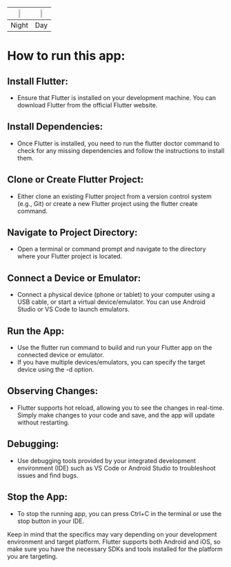 | <img src="https://github.com/katerynaYaryfa/weather_app/assets/108893383/e07e17d5-5e6b-4255-b388-4fa99784220e" height=25%> | <img src="https://github.com/katerynaYaryfa/weather_app/assets/108893383/7b7ee7fe-7b11-44d0-a007-a5a54e28952b" height=25%> |
| :------------: | :------------: |
| Night | Day | 


# How to run this app:

## Install Flutter:

* Ensure that Flutter is installed on your development machine. You can download Flutter from the official Flutter website.

## Install Dependencies:

* Once Flutter is installed, you need to run the flutter doctor command to check for any missing dependencies and follow the instructions to install them.

## Clone or Create Flutter Project:

* Either clone an existing Flutter project from a version control system (e.g., Git) or create a new Flutter project using the flutter create command.

## Navigate to Project Directory:

* Open a terminal or command prompt and navigate to the directory where your Flutter project is located.

## Connect a Device or Emulator:

* Connect a physical device (phone or tablet) to your computer using a USB cable, or start a virtual device/emulator. You can use Android Studio or VS Code to launch emulators.

## Run the App:

* Use the flutter run command to build and run your Flutter app on the connected device or emulator.
* If you have multiple devices/emulators, you can specify the target device using the -d option.

## Observing Changes:

* Flutter supports hot reload, allowing you to see the changes in real-time. Simply make changes to your code and save, and the app will update without restarting.
 
## Debugging:

* Use debugging tools provided by your integrated development environment (IDE) such as VS Code or Android Studio to troubleshoot issues and find bugs.

## Stop the App:

* To stop the running app, you can press Ctrl+C in the terminal or use the stop button in your IDE.


Keep in mind that the specifics may vary depending on your development environment and target platform. Flutter supports both Android and iOS, so make sure you have the necessary SDKs and tools installed for the platform you are targeting.
